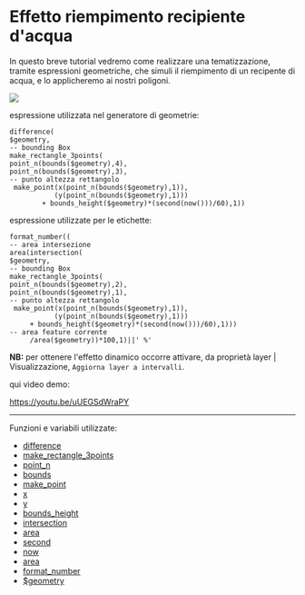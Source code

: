 # Effetto riempimento recipiente d'acqua

In questo breve tutorial vedremo come realizzare una tematizzazione, tramite espressioni geometriche, che simuli il riempimento di un recipente di acqua, e lo applicheremo ai nostri poligoni.

[![](https://i.imgur.com/bmRtkxl.png)](https://i.imgur.com/bmRtkxl.png)

espressione utilizzata nel generatore di geometrie:

```
difference(
$geometry,
-- bounding Box
make_rectangle_3points(
point_n(bounds($geometry),4),
point_n(bounds($geometry),3),
-- punto altezza rettangolo
 make_point(x(point_n(bounds($geometry),1)),
		   (y(point_n(bounds($geometry),1)))
		+ bounds_height($geometry)*(second(now()))/60),1))
```

espressione utilizzate per le etichette:

```
format_number((
-- area intersezione
area(intersection(
$geometry,
-- bounding Box
make_rectangle_3points(
point_n(bounds($geometry),2),
point_n(bounds($geometry),1),
-- punto altezza rettangolo
 make_point(x(point_n(bounds($geometry),1)),
		   (y(point_n(bounds($geometry),1)))
	 + bounds_height($geometry)*(second(now()))/60),1)))
-- area feature corrente
     /area($geometry))*100,1)||' %'
```

**NB:** per ottenere l'effetto dinamico occorre attivare, da proprietà layer | Visualizzazione, `Aggiorna layer a intervalli`.

qui video demo:

<https://youtu.be/uUEGSdWraPY>

---

Funzioni e variabili utilizzate:

* [difference](../gr_funzioni/geometria/geometria_unico.md#difference)
* [make_rectangle_3points](../gr_funzioni/geometria/geometria_unico.md#make_rectangle_3points)
* [point_n](../gr_funzioni/geometria/geometria_unico.md#point_n)
* [bounds](../gr_funzioni/geometria/geometria_unico.md#bounds)
* [make_point](../gr_funzioni/geometria/geometria_unico.md#make_point)
* [x](../gr_funzioni/geometria/geometria_unico.md#x_1)
* [y](../gr_funzioni/geometria/geometria_unico.md#y_1)
* [bounds_height](../gr_funzioni/geometria/geometria_unico.md#bounds_height)
* [intersection](../gr_funzioni/geometria/geometria_unico.md#intersection)
* [area](../gr_funzioni/geometria/geometria_unico.md#area_1)
* [second](../gr_funzioni/data_e_ora/data_e_ora_unico.md#second)
* [now](../gr_funzioni/data_e_ora/data_e_ora_unico.md#now)
* [area](../gr_funzioni/geometria/geometria_unico.md#area_1)
* [format_number](../gr_funzioni/stringhe_di_testo/stringhe_di_testo_unico.md#format_number)
* [\$geometry](../gr_funzioni/geometria/geometria_unico.md#geometry)
